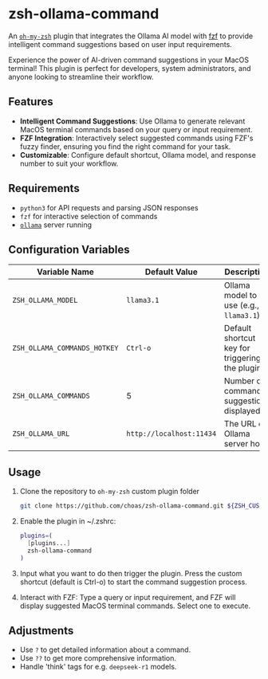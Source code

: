 # zsh-ollama-command

An [`oh-my-zsh`](https://ohmyz.sh) plugin that integrates the Ollama AI model
with [fzf](https://github.com/junegunn/fzf) to provide intelligent command
suggestions based on user input requirements.

Experience the power of AI-driven command suggestions in your MacOS terminal! This
plugin is perfect for developers, system administrators, and anyone looking to
streamline their workflow.

## Features

* **Intelligent Command Suggestions**: Use Ollama to generate relevant MacOS
  terminal commands based on your query or input requirement.
* **FZF Integration**: Interactively select suggested commands using FZF's fuzzy
  finder, ensuring you find the right command for your task.
* **Customizable**: Configure default shortcut, Ollama model, and response number
  to suit your workflow.

## Requirements

* `python3` for API requests and parsing JSON responses
* `fzf` for interactive selection of commands
* [`ollama`](https://ollama.com/) server running

## Configuration Variables

| Variable Name                | Default Value            | Description                                    |
|------------------------------|--------------------------|------------------------------------------------|
| `ZSH_OLLAMA_MODEL`           | `llama3.1`               | Ollama model to use (e.g., `llama3.1`)         |
| `ZSH_OLLAMA_COMMANDS_HOTKEY` | `Ctrl-o`                 | Default shortcut key for triggering the plugin |
| `ZSH_OLLAMA_COMMANDS`        | 5                        | Number of command suggestions displayed        |
| `ZSH_OLLAMA_URL`             | `http://localhost:11434` | The URL of Ollama server host                  |

## Usage

1. Clone the repository to `oh-my-zsh` custom plugin folder

    ```bash
    git clone https://github.com/choas/zsh-ollama-command.git ${ZSH_CUSTOM:-~/.oh-my-zsh/custom}/plugins/zsh-ollama-command
    ```

2. Enable the plugin in ~/.zshrc:

    ```bash
    plugins=(
      [plugins...]
      zsh-ollama-command
    )
    ```

3. Input what you want to do then trigger the plugin. Press the custom shortcut (default is Ctrl-o) to start
   the command suggestion process.

4. Interact with FZF: Type a query or input requirement, and FZF will display
   suggested MacOS terminal commands. Select one to execute.

## Adjustments

* Use `?` to get detailed information about a command.
* Use `??` to get more comprehensive information.
* Handle 'think' tags for e.g. `deepseek-r1` models.
